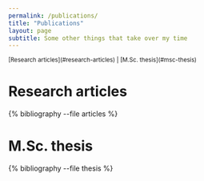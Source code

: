 ```yaml
---
permalink: /publications/
title: "Publications"
layout: page
subtitle: Some other things that take over my time
---
```


<sup class="center">
  [Research articles](#research-articles) | [M.Sc. thesis](#msc-thesis)
</sup>

# Research articles

{% bibliography --file articles %}

# M.Sc. thesis

{% bibliography --file thesis %}
